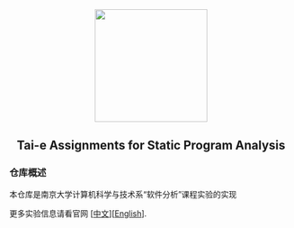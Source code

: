 <div align="center">
  <a href="https://tai-e.pascal-lab.net/">
    <img src="https://tai-e.pascal-lab.net/o-tai-e.webp" height="200">
  </a>

## Tai-e Assignments for Static Program Analysis
</div>

### 仓库概述
本仓库是南京大学计算机科学与技术系“软件分析”课程实验的实现

更多实验信息请看官网 [[中文](https://tai-e.pascal-lab.net/intro/overview.html)][[English](https://tai-e.pascal-lab.net/en/intro/overview.html)].
